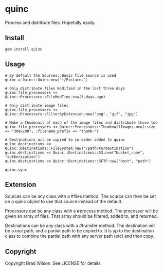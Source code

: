 # quinc

Process and distribute files. Hopefully easily.


## Install

    gem install quinc


## Usage

    # By default the Sources::Basic file source is used
    quinc = Quinc::Quinc.new("~/Pictures")

    # Only distribute files modified in the last three days
    quinc.file_processors << Quinc::Processors::FileModTime.new(3.days.ago)

    # Only distribute image files
    quinc.file_processors << Quinc::Processors::FilterByExtension.new("png", "gif", "jpg")

    # Make a thumbnail of each of the image files and distribute those too
    quinc.file_processors << Quinc::Processors::ThumbnailImages.new(:size => "300x200", :filename_prefix => "thumb-")

    # Destinations wil be copied to in order added to quinc
    quinc.destinations << Quinc::Destinations::FileSystem.new("/path/to/destination")
    quinc.destinations << Quinc::Destinations::S3.new("bucket_name", "authorization")
    quinc.destinations << Quinc::Destinations::SFTP.new("host", "path")

    quinc.sync

## Extension

Sources can be any class with a #files method. The source can then be set on a quinc object to use that source instead of the default.

Processors can be any class with a #process method. The processor will be given an array of files. That array should be filtered, added to, and returned.

Destinations can be any class with a #transfer method. The destination will be a root path, and a partial path to be copied to. It is up to the destination class to combine the partial path with any server path (etc) and then copy.

## Copyright

Copyright Brad Wilson. See LICENSE for details.


